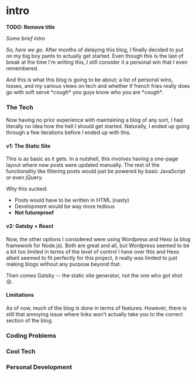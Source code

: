 # intro

**TODO: Remove title**

*Some brief intro*

*So, here we go.* After months of delaying this blog, I finally decided to put on my big boy pants to actually get started. Even though this is the last of break at the time I'm writing this, I still consider it a personal win that I even remembered.

And this is what this blog is going to be about; a list of personal wins, losses, and my various views on tech and whether if french fries really does go with soft serve \**cough*\* you guys know who you are \**cough*\*.

### The Tech

Now having no prior experience with maintaining a blog of any sort, I had literally no idea how the hell I should get started. Naturally, I ended up going through a few iterations before I ended up with this.

#### v1: The Static Site

This is as basic as it gets. In a nutshell, this involves having a one-page layout where new posts were updated manually. The rest of the functionality like filtering posts would just be powered by basic JavaScript or even jQuery.

Why this sucked:

* Posts would have to be written in HTML (nasty)
* Development would be way more tedious
* **Not futureproof**

#### v2: Gatsby + React

Now, the other options I considered were using Wordpress and Hexo (a blog framework for Node.js). Both are great and all, but Wordpress seemed to be a bit too limited in terms of the level of control I have over this and Hexo albeit seemed to fit perfectly for this project, it really was limited to just making blogs without any purpose beyond that.

Then comes Gatsby -- the static site generator, not the one who got shot :cry:. 

#### Limitations

As of now, much of the blog is done in terms of features. However, there is still that annoying issue where links won't actually take you to the correct section of the blog.



### Coding Problems

### Cool Tech

### Personal Development

